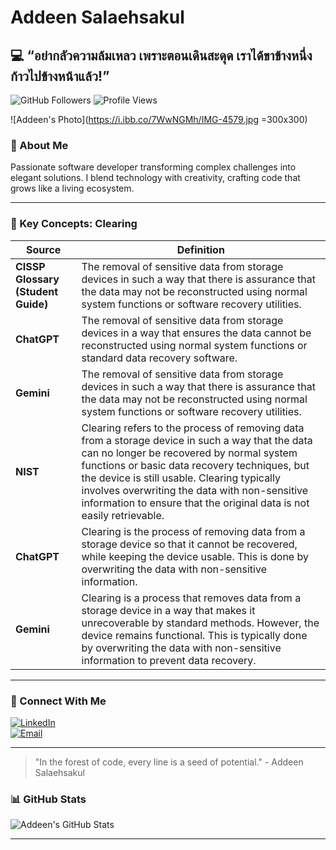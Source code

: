 # Addeen Salaehsakul 

## 💻 “อย่ากลัวความล้มเหลว เพราะตอนเดินสะดุด เราได้ขาข้างหนึ่งก้าวไปข้างหน้าแล้ว!”

![GitHub Followers](https://img.shields.io/github/followers/addeen?style=social)
![Profile Views](https://komarev.com/ghpvc/?username=addeen&color=green)

![Addeen's Photo](https://i.ibb.co/7WwNGMh/IMG-4579.jpg =300x300) <!-- รูปภาพขนาดเล็กลง -->

### 🌿 About Me
Passionate software developer transforming complex challenges into elegant solutions. I blend technology with creativity, crafting code that grows like a living ecosystem.

---

### 🔑 Key Concepts: **Clearing**

| **Source**       | **Definition**                                                                                                                                                            |
|------------------|----------------------------------------------------------------------------------------------------------------------------------------------------------------------------|
| **CISSP Glossary (Student Guide)** | The removal of sensitive data from storage devices in such a way that there is assurance that the data may not be reconstructed using normal system functions or software recovery utilities. |
| **ChatGPT**      | The removal of sensitive data from storage devices in a way that ensures the data cannot be reconstructed using normal system functions or standard data recovery software. |
| **Gemini**       | The removal of sensitive data from storage devices in such a way that there is assurance that the data may not be reconstructed using normal system functions or software recovery utilities. |
| **NIST**         | Clearing refers to the process of removing data from a storage device in such a way that the data can no longer be recovered by normal system functions or basic data recovery techniques, but the device is still usable. Clearing typically involves overwriting the data with non-sensitive information to ensure that the original data is not easily retrievable. |
| **ChatGPT**      | Clearing is the process of removing data from a storage device so that it cannot be recovered, while keeping the device usable. This is done by overwriting the data with non-sensitive information. |
| **Gemini**       | Clearing is a process that removes data from a storage device in a way that makes it unrecoverable by standard methods. However, the device remains functional. This is typically done by overwriting the data with non-sensitive information to prevent data recovery. |

---

### 🌱 Connect With Me
[![LinkedIn](https://img.shields.io/badge/LinkedIn-Connect-blue?style=for-the-badge&logo=linkedin)](https://linkedin.com/in/addeen)  
[![Email](https://img.shields.io/badge/Email-Contact-red?style=for-the-badge&logo=gmail)](mailto:addeen.salaehsakul@gmail.com)

---

> "In the forest of code, every line is a seed of potential." - Addeen Salaehsakul

### 📊 GitHub Stats
![Addeen's GitHub Stats](https://github-readme-stats.vercel.app/api?username=addeen&show_icons=true&theme=radical)

---

